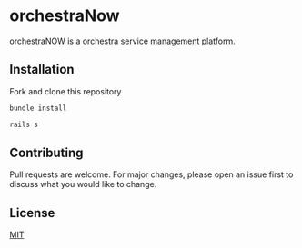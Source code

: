 # orchestraNow

orchestraNOW is a orchestra service management platform. 

## Installation

Fork and clone this repository
```bash
bundle install
```
```bash
rails s
```

## Contributing
Pull requests are welcome. For major changes, please open an issue first to discuss what you would like to change.


## License
[MIT](https://choosealicense.com/licenses/mit/)
